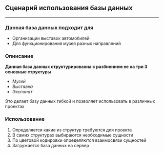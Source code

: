 ## Сценарий использования базы данных
___
### Данная база данных подходит для  

* Организации выставок автомобилей
* Для функционирования музея разных направлений

### Опиисание
**Данная база данных структурированна с разбиением ее на три 
3 основные структуры**
* *Музей* 
* *Выставка*
* *Экспонат*

Это делает базу данных гибкой и позволяет использовать 
в различных проектах

### Использование
1. Определяется какие из структур требуются для проекта
2. В самих структурах выбираются необходимые сущности 
3. По цветовой кодировки определяются взаимосвязи сущностей
4. Загружается база данных на сервер
